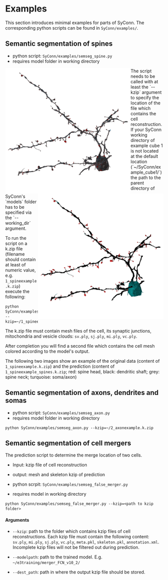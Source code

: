 # Examples
This section introduces minimal examples for parts of SyConn. The corresponding python scripts
can be found in `SyConn/examples/`.

## Semantic segmentation of spines
* python script:  `SyConn/examples/semseg_spine.py`
* requires model folder in working directory


<img align="left" width="400" height="400" src="./_static/semseg_spiness_raw.png">

<img align="right" width="400" height="400" src="./_static/semseg_spiness_spines.png">
The script needs to be called with at least the `--kzip` argument to specify the location of the
 file which contains the cell reconstruction.
If your SyConn working directory of example cube 1 is not located at the default
location (`~/SyConn/example_cube1/`) the path to the parent directory of SyConn's `models` folder
 has to be specified via the `--working_dir` argument.

To run the script on a k.zip file (filename should contain at least of numeric value, e.g. `1_spineexample.k.zip`) execute the
 following:

```
python SyConn/examples/semseg_spine.py --kzip=~/1_spineexample.k.zip
```

The k.zip file must contain mesh files of the cell, its synaptic junctions, mitochondria and vesicle clouds: `sv.ply`, `sj.ply`, `mi.ply`, `vc.ply`.

After completion you will find a second file which contains the cell mesh colored according to the
model's output.

The following two images show an example of the original data (content of `1_spineexample.k.zip`) and the prediction (content of `1_spineexample_spines.k.zip`; red: spine head, black: dendritic shaft; grey: spine neck; turquoise: soma/axon)


## Semantic segmentation of axons, dendrites and somas
* python script:  `SyConn/examples/semseg_axon.py`
* requires model folder in working directory

```
python SyConn/examples/semseg_axon.py --kzip=~/2_axonexample.k.zip
```

## Semantic segmentation of cell mergers
The prediction script to determine the merge location of two cells.
* Input: kzip file of cell reconstruction
* output: mesh and skeleton kzip of prediction

* python scrpit: `SyConn/examples/semseg_false_merger.py`
* requires model in working directory

```
python SyConn/examples/semseg_false_merger.py --kzip=<path to kzip folder>
```

#### Arguments
- `--kzip`: path to the folder which contains kzip files of cell reconstructions. Each kzip file must contain the following content: `sv.ply`, `mi.ply`, `sj.ply`, `vc.ply`, `meta.pkl`, `skeleton.pkl`, `annotation.xml`. Incomplete kzip files will not be filtered out during prediction.

- `--modelpath`: path to the trained model. E.g. `~/e3training/merger_FCN_v10_2/`

- `--dest_path`: path in where the output kzip file should be stored. 

